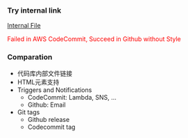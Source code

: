 ### Try internal link

[Internal File](./Try-Internal-Link.md)

<span style="color: red;">Failed in AWS CodeCommit, Succeed in Github without Style</span>

### Comparation

- 代码库内部文件链接
- HTML元素支持
- Triggers and Notifications
  - CodeCommit: Lambda, SNS, ...
  - Github: Email
- Git tags
  - Github release
  - Codecommit tag
